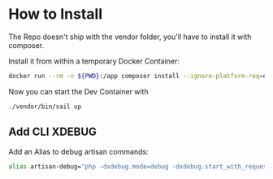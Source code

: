 # How to Install

The Repo doesn't ship with the vendor folder, you'll have to install it with composer.

Install it from within a temporary Docker Container:

```bash
docker run --rm -v ${PWD}:/app composer install --ignore-platform-req=ext-pcntl
```

Now you can start the Dev Container with

```bash
./vendor/bin/sail up
```

## Add CLI XDEBUG
Add an Alias to debug artisan commands:
```bash
alias artisan-debug="php -dxdebug.mode=debug -dxdebug.start_with_request=yes artisan"
```
